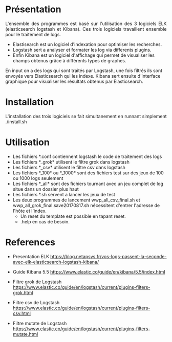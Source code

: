 

# Présentation

<p align="justify">L'ensemble des programmes est basé sur l'utilisation des 3 logiciels ELK (elasticsearch logstash et Kibana). Ces trois logiciels travaillent ensemble pour le traitement de logs.</p>

* Elastisearch est un logiciel d'indexation pour optimiser les recherches.
* Logstash sert a analyser et formater les log via differents plugins.
* Enfin Kibana est un logiciel d'affichage qui permet de visualiser les champs obtenus grâce à différents types de graphes.

En input on a des logs qui sont traités par Logstash, une fois filtrés ils sont envoyés vers Elasticsearch qui les indexe. Kibana sert ensuite d'interface graphique pour visualiser les résultats obtenus par Elasticsearch.

# Installation
<p align="justify">
	L'installation des trois logiciels se fait simultanement en runnant simplement ./install.sh
</p>

# Utilisation

* Les fichiers \*.conf contiennent logstash le code de traitement des logs	
* Les fichiers \*_grok\* utilisent le filtre grok dans logstash
* Les fichiers \*_csv\* utilisent le filtre csv dans logstash
* Les fichiers \*_100\* ou \*_1000\* sont des fichiers test sur des jeux de 100 ou 1000 logs seulement
* Les fichiers \*_all\* sont des fichiers tournant avec un jeu complet de log situe dans un dossier plus haut
* Les fichiers \*.sh servent a lancer les jeux de test
* Les deux programmes de lancement wwp_all_csv_final.sh et wwp_all_grok_final.save20170817.sh nécessitent d'entrer l'adresse de l'hôte et l'index.
	* Un reset du template est possible en tapant reset.
	* .help en cas de besoin.

# References

* Presentation ELK
https://blog.netapsys.fr/vos-logs-passent-la-seconde-avec-elk-elasticsearch-logstash-kibana/

* Guide Kibana 5.5
https://www.elastic.co/guide/en/kibana/5.5/index.html

* Filtre grok de Logstash
https://www.elastic.co/guide/en/logstash/current/plugins-filters-grok.html

* Filtre csv de Logstash
https://www.elastic.co/guide/en/logstash/current/plugins-filters-csv.html

* Filtre mutate de Logstash
https://www.elastic.co/guide/en/logstash/current/plugins-filters-mutate.html
